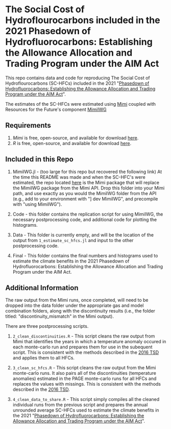 # The Social Cost of Hydroflourocarbons included in the 2021 Phasedown of Hydrofluorocarbons: Establishing the Allowance Allocation and Trading Program under the AIM Act


This repo contains data and code for reproducing The Social Cost of Hydroflourocarbons  (SC-HFCs) included in the 2021 
"[Phasedown of Hydrofluorocarbons: Establishing the Allowance Allocation and Trading Program under the AIM Act](https://www.epa.gov/climate-hfcs-reduction/proposed-rule-phasedown-hydrofluorocarbons-establishing-allowance-allocation)". 

The estimates of the SC-HFCs were estimated using [Mimi](https://www.mimiframework.org/) coupled with Resources for the Future's component [MimiIWG](https://www.rff.org/publications/data-tools/social-cost-of-carbon-computing-platform-models-from-the-iwg/) 

## Requirements

1. *Mimi* is free, open-source, and available for download [here](https://www.mimiframework.org/).
2. *R* is free, open-source, and available for download [here](https://www.r-project.org/).

## Included in this Repo

1. MimiIWG.jl - (too large for this repo but recovered the following link) At the time this README was made and when the SC-HFC's were estimated, the repo located [here](https://github.com/bryanparthum/MimiIWG.jl/tree/HFC-implementation) is the Mimi package that will replace the MimiIWG package from the Mimi API. Drop this folder into your Mimi path, and use exactly as you would the MimiIWG folder
from the API (e.g., add to your environment with "] dev MimiIWG", and precompile with "using MimiIWG"). 

2. Code - this folder contains the replication script for using MimiIWG, the necessary postprocessing code, and additional code for plotting the histograms. 

3. Data - This folder is currently empty, and will be the location of the output from `1_estimate_sc_hfcs.jl` and input to the other postprocessing code. 

4. Final - This folder contains the final numbers and histograms used to estimate the climate benefits in the 2021 Phasedown of Hydrofluorocarbons: Establishing the Allowance Allocation and Trading Program under the AIM Act. 

## Additional Information

The raw output from the Mimi runs, once completed, will need to be dropped into the data folder under the appropriate gas and model combination folders, along with the discontinuity
results (i.e., the folder titled: "discontinuity_mismatch" in the Mimi output).

There are three postprocessing scripts.

1. `2_clean_discontinuities.R` - This script cleans the raw output from Mimi that identifies the years in which a temperature anomaly occured in each monte-carlo run 
and prepares them for use in the subequent script. This is consistent with the methods described in the 
[2016 TSD](https://www.epa.gov/sites/default/files/2016-12/documents/addendum_to_sc-ghg_tsd_august_2016.pdf) and applies them to all HFCs.

2. `3_clean_sc_hfcs.R` - This script cleans the raw output from the Mimi monte-carlo runs. It also pairs all of the discontinuities (temperature anomalies) estimated 
in the PAGE monte-carlo runs for all HFCs and replaces the values with missings. This is consistent with the methods described in the 
[2016 TSD](https://www.epa.gov/sites/default/files/2016-12/documents/addendum_to_sc-ghg_tsd_august_2016.pdf).

3. `4_clean_data_to_share.R` - This script simply compiles all the cleaned individual runs from the previous script and prepares the annual unrounded average SC-HFCs used to estimate the climate benefits in the 2021 "[Phasedown of Hydrofluorocarbons: Establishing the Allowance Allocation and Trading Program under the AIM Act](https://www.epa.gov/climate-hfcs-reduction/proposed-rule-phasedown-hydrofluorocarbons-establishing-allowance-allocation)". 
